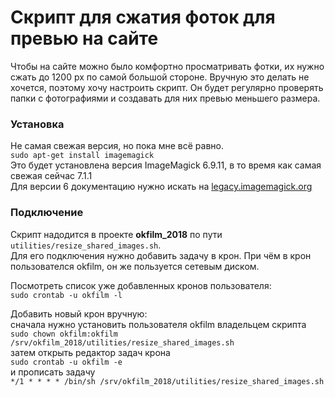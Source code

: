 # Скрипт для сжатия фоток для превью на сайте
Чтобы на сайте можно было комфортно просматривать фотки, их нужно сжать до 1200 px по самой большой стороне.
Вручную это делать не хочется, поэтому хочу настроить скрипт. Он будет регулярно проверять папки с фотографиями
и создавать для них превью меньшего размера.

### Установка
Не самая свежая версия, но пока мне всё равно.  
`sudo apt-get install imagemagick`  
Это будет установлена версия ImageMagick 6.9.11, в то время как самая свежая сейчас 7.1.1  
Для версии 6 документацию нужно искать на [legacy.imagemagick.org](https://legacy.imagemagick.org/)  

### Подключение
Скрипт надодится в проекте **okfilm_2018** по пути `utilities/resize_shared_images.sh`.  
Для его подключения нужно добавить задачу в крон. При чём в крон пользователся okfilm, он же пользуется сетевым диском.  

Посмотреть список уже добавленных кронов пользователя:  
`sudo crontab -u okfilm -l`  

Добавить новый крон вручную:  
сначала нужно установить пользователя okfilm владельцем скрипта  
`sudo chown okfilm:okfilm /srv/okfilm_2018/utilities/resize_shared_images.sh`  
затем открыть редактор задач крона  
`sudo crontab -u okfilm -e`  
и прописать задачу  
`*/1 * * * * /bin/sh /srv/okfilm_2018/utilities/resize_shared_images.sh`  
